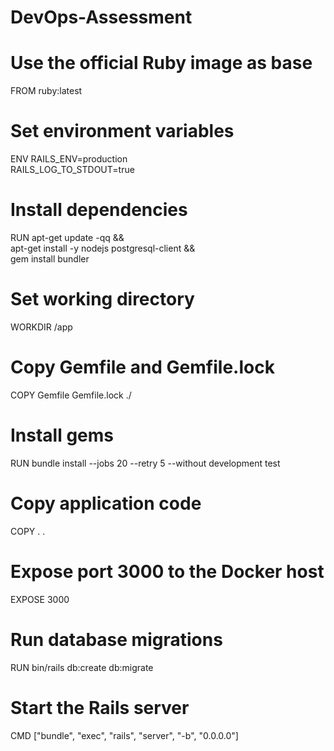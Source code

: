 # DevOps-Assessment
# Use the official Ruby image as base
FROM ruby:latest

# Set environment variables
ENV RAILS_ENV=production \
    RAILS_LOG_TO_STDOUT=true

# Install dependencies
RUN apt-get update -qq && \
    apt-get install -y nodejs postgresql-client && \
    gem install bundler

# Set working directory
WORKDIR /app

# Copy Gemfile and Gemfile.lock
COPY Gemfile Gemfile.lock ./

# Install gems
RUN bundle install --jobs 20 --retry 5 --without development test

# Copy application code
COPY . .

# Expose port 3000 to the Docker host
EXPOSE 3000

# Run database migrations
RUN bin/rails db:create db:migrate

# Start the Rails server
CMD ["bundle", "exec", "rails", "server", "-b", "0.0.0.0"]
